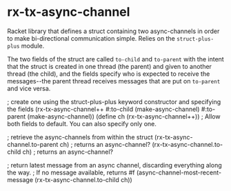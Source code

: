 rx-tx-async-channel
===================

Racket library that defines a struct containing two async-channels in order to make bi-directional communication simple.  Relies on the `struct-plus-plus` module.

The two fields of the struct are called `to-child` and `to-parent` with the intent that the struct is created in one thread (the parent) and given to another thread (the child), and the fields specify who is expected to receive the messages--the parent thread receives messages that are put on `to-parent` and vice versa.

; create one using the struct-plus-plus keyword constructor and specifying the fields
(rx-tx-async-channel++ #:to-child (make-async-channel) #:to-parent (make-async-channel))
(define ch (rx-tx-async-channel++)) ; Allow both fields to default. You can also specify only one.

; retrieve the async-channels from within the struct
(rx-tx-async-channel.to-parent ch) ; returns an async-channel?
(rx-tx-async-channel.to-child ch) ; returns an async-channel?

; return latest message from an async channel, discarding everything along the way.
; If no message available, returns #f
(async-channel-most-recent-message (rx-tx-async-channel.to-child ch)) 